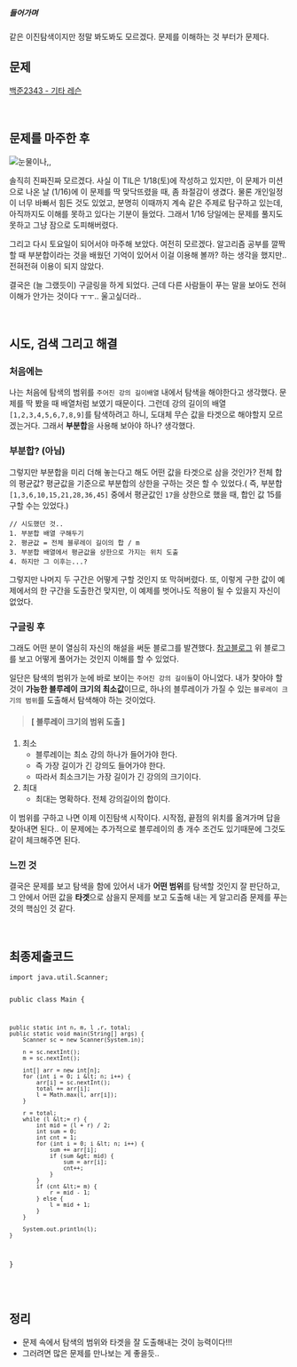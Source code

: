 <h5 id="들어가며">들어가며</h5>
<p>같은 이진탐색이지만 정말 봐도봐도 모르겠다. 문제를 이해하는 것 부터가 문제다.</p>
<h2 id="문제">문제</h2>
<p><a href="https://www.acmicpc.net/problem/2343">백준2343 - 기타 레슨</a>
<img alt="" src="https://velog.velcdn.com/images/edocnuyh/post/d7923570-2471-4ad8-b698-26e5e4154201/image.png" /></p>
<br />

<h2 id="문제를-마주한-후">문제를 마주한 후</h2>
<p><img alt="눈물이나,," src="https://velog.velcdn.com/images/edocnuyh/post/6370e563-005b-4379-97c3-c06709e2051c/image.png" /></p>
<p>솔직히 진짜진짜 모르겠다. 사실 이 TIL은 1/18(토)에 작성하고 있지만, 이 문제가 미션으로 나온 날 (1/16)에 이 문제를 딱 맞닥뜨렸을 때, 좀 좌절감이 생겼다. 
물론 개인일정이 너무 바빠서 힘든 것도 있었고, 분명히 이때까지 계속 같은 주제로 탐구하고 있는데, 아직까지도 이해를 못하고 있다는 기분이 들었다. 그래서 1/16 당일에는 문제를 풀지도 못하고 그냥 잠으로 도피해버렸다.</p>
<p>그리고 다시 토요일이 되어서야 마주해 보았다. 여전히 모르겠다. 알고리즘 공부를 깔짝할 때 부분합이라는 것을 배웠던 기억이 있어서 이걸 이용해 볼까? 하는 생각을 했지만.. 전혀전혀 이용이 되지 않았다. </p>
<p>결국은 (늘 그랬듯이) 구글링을 하게 되었다. 근데 다른 사람들이 푸는 말을 보아도 전혀 이해가 안가는 것이다 ㅜㅜ.. 울고싶더라..</p>
<br />

<h2 id="시도-검색-그리고-해결">시도, 검색 그리고 해결</h2>
<h3 id="처음에는">처음에는</h3>
<p>나는 처음에 탐색의 범위를 <code>주어진 강의 길이배열</code> 내에서 탐색을 해야한다고 생각했다. 문제를 딱 봤을 때 배열처럼 보였기 때문이다. 그런데 강의 길이의 배열 <code>[1,2,3,4,5,6,7,8,9]</code>를 탐색하려고 하니, 도대체 무슨 값을 타겟으로 해야할지 모르겠는거다. 그래서 <strong>부분합</strong>을 사용해 보아야 하나? 생각했다. </p>
<h3 id="부분합-아님">부분합? (아님)</h3>
<p>그렇지만 부분합을 미리 더해 놓는다고 해도 어떤 값을 타겟으로 삼을 것인가? 전체 합의 평균값? 평균값을 기준으로 부분합의 상한을 구하는 것은 할 수 있었다.( 즉, 부분합 <code>[1,3,6,10,15,21,28,36,45]</code> 중에서 평균값인 <code>17</code>을 상한으로 했을 때, 합인 값 15를 구할 수는 있었다.)</p>
<pre><code class="language-java">// 시도했던 것.. 
1. 부분합 배열 구해두기
2. 평균값 = 전체 블루레이 길이의 합 / m 
3. 부분합 배열에서 평균값을 상한으로 가지는 위치 도출
4. 하지만 그 이후는...? </code></pre>
<p>그렇지만 나머지 두 구간은 어떻게 구할 것인지 또 막혀버렸다. 또, 이렇게 구한 값이 예제에서의 한 구간을 도출한건 맞지만, 이 예제를 벗어나도 적용이 될 수 있을지 자신이 없었다.</p>
<h3 id="구글링-후">구글링 후</h3>
<p>그래도 어떤 분이 열심히 자신의 해설을 써둔 블로그를 발견했다. 
<a href="https://turtle8760.tistory.com/93">참고블로그</a> 
위 블로그를 보고 어떻게 풀어가는 것인지 이해를 할 수 있었다.</p>
<p>일단은 탐색의 범위가 눈에 바로 보이는 <code>주어진 강의 길이들</code>이 아니었다.
내가 찾아야 할 것이 <strong>가능한 블루레이 크기의 최소값</strong>이므로, 하나의 블루레이가 가질 수 있는 <code>블루레이 크기의 범위</code>를 도출해서 탐색해야 하는 것이었다.</p>
<blockquote>
<h4 id="-블루레이-크기의-범위-도출-">[ 블루레이 크기의 범위 도출 ]</h4>
</blockquote>
<ol>
<li>최소<ul>
<li>블루레이는 최소 강의 하나가 들어가야 한다. </li>
<li>즉 가장 길이가 긴 강의도 들어가야 한다.</li>
<li>따라서 최소크기는 가장 길이가 긴 강의의 크기이다. </li>
</ul>
</li>
<li>최대<ul>
<li>최대는 명확하다. 전체 강의길이의 합이다.</li>
</ul>
</li>
</ol>
<p>이 범위를 구하고 나면 이제 이진탐색 시작이다. 시작점, 끝점의 위치를 옮겨가며 답을 찾아내면 된다.. 이 문제에는 추가적으로 블루레이의 총 개수 조건도 있기때문에 그것도 같이 체크해주면 된다. </p>
<h3 id="느낀-것">느낀 것</h3>
<p>결국은 문제를 보고 탐색을 함에 있어서 내가 <strong>어떤 범위</strong>를 탐색할 것인지 잘 판단하고, 그 안에서 어떤 값을 <strong>타겟</strong>으로 삼을지 문제를 보고 도출해 내는 게 알고리즘 문제를 푸는 것의 핵심인 것 같다. </p>
<br />

<h2 id="최종제출코드">최종제출코드</h2>
<pre><code class="language-java">import java.util.Scanner;

public class Main {

    public static int n, m, l ,r, total;
    public static void main(String[] args) {
        Scanner sc = new Scanner(System.in);

        n = sc.nextInt();
        m = sc.nextInt();

        int[] arr = new int[n];
        for (int i = 0; i &lt; n; i++) {
            arr[i] = sc.nextInt();
            total += arr[i];
            l = Math.max(l, arr[i]);
        }

        r = total;
        while (l &lt;= r) {
            int mid = (l + r) / 2;
            int sum = 0;
            int cnt = 1;
            for (int i = 0; i &lt; n; i++) {
                sum += arr[i];
                if (sum &gt; mid) {
                    sum = arr[i];
                    cnt++;
                }
            }
            if (cnt &lt;= m) {
                r = mid - 1;
            } else {
                l = mid + 1;
            }
        }

        System.out.println(l);
    }

}</code></pre>
<br />

<h2 id="정리">정리</h2>
<ul>
<li>문제 속에서 탐색의 범위와 타겟을 잘 도출해내는 것이 능력이다!!! </li>
<li>그러려면 많은 문제를 만나보는 게 좋을듯..</li>
</ul>